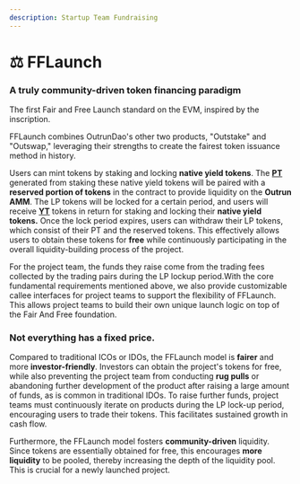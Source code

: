 ```yaml
---
description: Startup Team Fundraising
---
```


# ⚖️ FFLaunch

### A truly community-driven token financing paradigm

The first Fair and Free Launch standard on the EVM, inspired by the inscription.

FFLaunch combines OutrunDao's other two products, "Outstake" and "Outswap," leveraging their strengths to create the fairest token issuance method in history.

Users can mint tokens by staking and locking **native yield tokens**. The [**PT**](../outstake/yield-tokenization/pt.md) generated from staking these native yield tokens will be paired with a **reserved portion of tokens** in the contract to provide liquidity on the **Outrun AMM**. The LP tokens will be locked for a certain period, and users will receive [**YT**](../outstake/yield-tokenization/yield-token.md) tokens in return for staking and locking their **native yield tokens.** Once the lock period expires, users can withdraw their LP tokens, which consist of their PT and the reserved tokens. This effectively allows users to obtain these tokens for **free** while continuously participating in the overall liquidity-building process of the project.

For the project team, the funds they raise come from the trading fees collected by the trading pairs during the LP lockup period.With the core fundamental requirements mentioned above, we also provide customizable callee interfaces for project teams to support the flexibility of FFLaunch. This allows project teams to build their own unique launch logic on top of the Fair And Free foundation.

### Not everything has a fixed price.

Compared to traditional ICOs or IDOs, the FFLaunch model is **fairer** and more **investor-friendly**. Investors can obtain the project's tokens for free, while also preventing the project team from conducting **rug pulls** or abandoning further development of the product after raising a large amount of funds, as is common in traditional IDOs. To raise further funds, project teams must continuously iterate on products during the LP lock-up period, encouraging users to trade their tokens. This facilitates sustained growth in cash flow.

Furthermore, the FFLaunch model fosters **community-driven** liquidity. Since tokens are essentially obtained for free, this encourages **more liquidity** to be pooled, thereby increasing the depth of the liquidity pool. This is crucial for a newly launched project.

